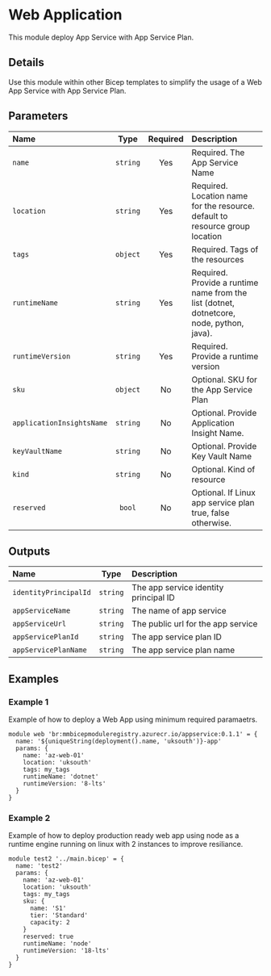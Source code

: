 # Web Application

This module deploy App Service with App Service Plan.

## Details

Use this module within other Bicep templates to simplify the usage of a Web App Service with App Service Plan.

## Parameters

| Name                       |   Type   | Required | Description                                                                  |
| :------------------------- | :------: | :------: | :--------------------------------------------------------------------------- |
| `name`                     | `string` |   Yes    | Required. The App Service Name                                     |
| `location`                 | `string` |   Yes    | Required. Location name for the resource. default to resource group location |
| `tags`                     | `object` |   Yes    | Required. Tags of the resources                                              |
| `runtimeName` | `string` | Yes | Required. Provide a runtime name from the list (dotnet, dotnetcore, node, python, java). |
| `runtimeVersion` | `string` | Yes | Required. Provide a runtime version |
| `sku` | `object` | No | Optional. SKU for the App Service Plan |
| `applicationInsightsName` | `string` | No | Optional. Provide Application Insight Name. |
| `keyVaultName` | `string` | No | Optional. Provide Key Vault Name |
| `kind` | `string` | No | Optional. Kind of resource |
| `reserved` | `bool` | No | Optional. If Linux app service plan true, false otherwise.|

## Outputs

| Name                |   Type   | Description                             |
| :------------------ | :------: | :-------------------------------------- |
| `identityPrincipalId`        | `string` | The app service identity principal ID  |
| `appServiceName`              | `string` | The name of app service         |
| `appServiceUrl`       | `string`  | The public url for the app service      |
| `appServicePlanId` | `string`  | The app service plan ID |
| `appServicePlanName` | `string` | The app service plan name |

## Examples

### Example 1

Example of how to deploy a Web App using minimum required paramaetrs.

```bicep
module web 'br:mmbicepmoduleregistry.azurecr.io/appservice:0.1.1' = {
  name: '${uniqueString(deployment().name, 'uksouth')}-app'
  params: {
    name: 'az-web-01'
    location: 'uksouth'
    tags: my_tags
    runtimeName: 'dotnet'
    runtimeVersion: '8-lts'
  }
}
```

### Example 2

Example of how to deploy production ready web app using node as a runtime engine running on linux with 2 instances to improve resiliance.

```bicep
module test2 '../main.bicep' = {
  name: 'test2'
  params: {
    name: 'az-web-01'
    location: 'uksouth'
    tags: my_tags
    sku: {
      name: 'S1'
      tier: 'Standard'
      capacity: 2
    }
    reserved: true
    runtimeName: 'node'
    runtimeVersion: '18-lts'
  }
}
```